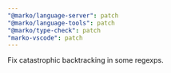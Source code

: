 ```yaml
---
"@marko/language-server": patch
"@marko/language-tools": patch
"@marko/type-check": patch
"marko-vscode": patch
---
```


Fix catastrophic backtracking in some regexps.
